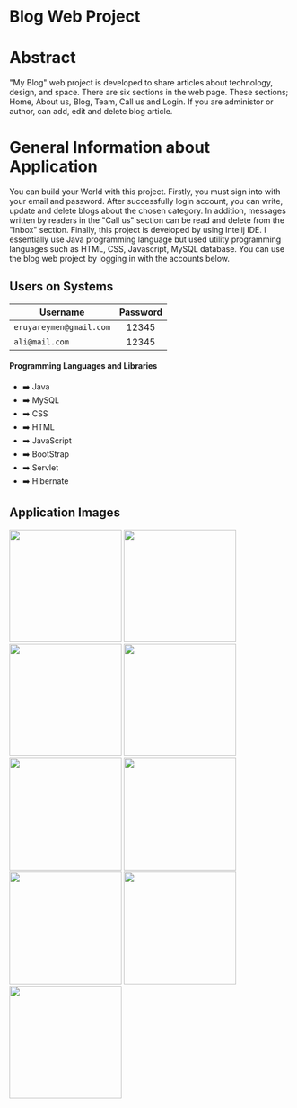 # Blog Web Project

# Abstract
"My Blog" web project is developed to share articles about technology, design, and space. There are six sections in the web page. These sections; Home, About us, Blog, Team, Call us and Login. If you are administor or author, can add, edit and delete blog article. 

# General Information about Application
You can build your World with this project. Firstly, you must sign into with your email and password. After successfully login account, you can write, update and delete blogs about the chosen category. In addition, messages written by readers in the "Call us" section can be read and delete from the "Inbox" section. 
Finally, this project is developed by using Intelij IDE. I essentially use Java programming language but used utility programming languages such as HTML, CSS, Javascript, MySQL database. You can use the blog web project by logging in with the accounts below.

## Users on Systems

| Username  | Password |
| ------------- |:-------------:|
| ````eruyareymen@gmail.com````      | 12345     |
| ````ali@mail.com````               | 12345     |

#### Programming Languages and Libraries
- :arrow_right: Java
- :arrow_right: MySQL
- :arrow_right: CSS
- :arrow_right: HTML
- :arrow_right: JavaScript
- :arrow_right: BootStrap
- :arrow_right: Servlet
- :arrow_right: Hibernate

## Application Images

<p>
  
<a href="https://github.com/eymeneruyar/Java-MySQL-Blog-Web-Project/blob/main/Project%20Images/1.Ana%20Sayfa.JPG" target="_blank">
<img src="https://github.com/eymeneruyar/Java-MySQL-Blog-Web-Project/blob/main/Project%20Images/1.Ana%20Sayfa.JPG" width="200" style="max-width:100%;"></a>

<a href="https://github.com/eymeneruyar/Java-MySQL-Blog-Web-Project/blob/main/Project%20Images/2.Hakk%C4%B1m%C4%B1zda.JPG" target="_blank">
<img src="https://github.com/eymeneruyar/Java-MySQL-Blog-Web-Project/blob/main/Project%20Images/2.Hakk%C4%B1m%C4%B1zda.JPG" width="200" style="max-width:100%;"></a>

<a href="https://github.com/eymeneruyar/Java-MySQL-Blog-Web-Project/blob/main/Project%20Images/3.Blog.JPG" target="_blank">
<img src="https://github.com/eymeneruyar/Java-MySQL-Blog-Web-Project/blob/main/Project%20Images/3.Blog.JPG" width="200" style="max-width:100%;"></a>
  
<a href="https://github.com/eymeneruyar/Java-MySQL-Blog-Web-Project/blob/main/Project%20Images/4.Tak%C4%B1m.JPG" target="_blank">
<img src="https://github.com/eymeneruyar/Java-MySQL-Blog-Web-Project/blob/main/Project%20Images/4.Tak%C4%B1m.JPG" width="200" style="max-width:100%;"></a>
 
<a href="https://github.com/eymeneruyar/Java-MySQL-Blog-Web-Project/blob/main/Project%20Images/5.%C4%B0leti%C5%9Fim.JPG" target="_blank">
<img src="https://github.com/eymeneruyar/Java-MySQL-Blog-Web-Project/blob/main/Project%20Images/5.%C4%B0leti%C5%9Fim.JPG" width="200" style="max-width:100%;"></a>
  
<a href="https://github.com/eymeneruyar/Java-MySQL-Blog-Web-Project/blob/main/Project%20Images/6.Giri%C5%9F%20Yap.JPG" target="_blank">
<img src="https://github.com/eymeneruyar/Java-MySQL-Blog-Web-Project/blob/main/Project%20Images/6.Giri%C5%9F%20Yap.JPG" width="200" style="max-width:100%;"></a>
  
<a href="https://github.com/eymeneruyar/Java-MySQL-Blog-Web-Project/blob/main/Project%20Images/7.Blog%20Ekle.JPG" target="_blank">
<img src="https://github.com/eymeneruyar/Java-MySQL-Blog-Web-Project/blob/main/Project%20Images/7.Blog%20Ekle.JPG" width="200" style="max-width:100%;"></a>
  
<a href="https://github.com/eymeneruyar/Java-MySQL-Blog-Web-Project/blob/main/Project%20Images/8.Mesaj%20Kutusu.JPG" target="_blank">
<img src="https://github.com/eymeneruyar/Java-MySQL-Blog-Web-Project/blob/main/Project%20Images/8.Mesaj%20Kutusu.JPG" width="200" style="max-width:100%;"></a>
  
<a href="https://github.com/eymeneruyar/Java-MySQL-Blog-Web-Project/blob/main/Project%20Images/9.%C5%9Eifre%20De%C4%9Fi%C5%9Ftir.JPG" target="_blank">
<img src="https://github.com/eymeneruyar/Java-MySQL-Blog-Web-Project/blob/main/Project%20Images/9.%C5%9Eifre%20De%C4%9Fi%C5%9Ftir.JPG" width="200" style="max-width:100%;"></a>
  
</p>
